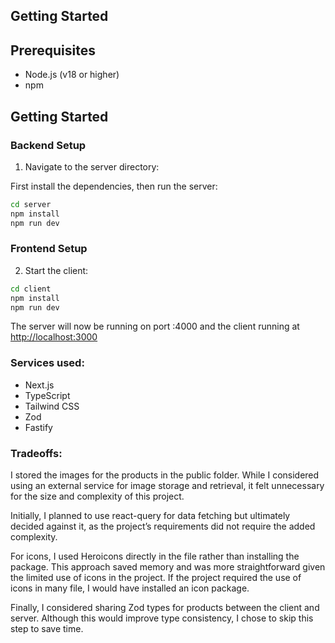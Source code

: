 ## Getting Started


## Prerequisites

- Node.js (v18 or higher)
- npm

## Getting Started

### Backend Setup

1. Navigate to the server directory:

First install the dependencies, then run the server:

```bash
cd server
npm install
npm run dev
```
### Frontend Setup

2. Start the client:

```bash
cd client
npm install
npm run dev
```

The server will now be running on port :4000 and the client running at [http://localhost:3000](http://localhost:3000)

### Services used:
- Next.js
- TypeScript
- Tailwind CSS
- Zod
- Fastify

### Tradeoffs: 
I stored the images for the products in the public folder. While I considered using an external service for image storage and retrieval, it felt unnecessary for the size and complexity of this project.

Initially, I planned to use react-query for data fetching but ultimately decided against it, as the project’s requirements did not require the added complexity.
 
For icons, I used Heroicons directly in the file rather than installing the package. This approach saved memory and was more straightforward given the limited use of icons in the project. If the project required the use of icons in many file, I would have installed an icon package.

Finally, I considered sharing Zod types for products between the client and server. Although this would improve type consistency, I chose to skip this step to save time.